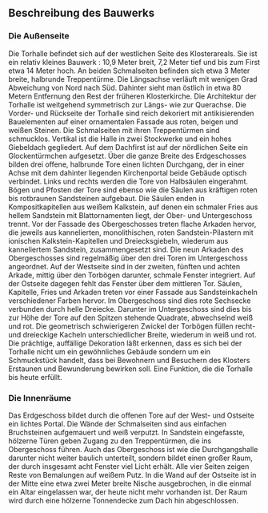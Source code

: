 
## Beschreibung des Bauwerks
### Die Außenseite
Die Torhalle befindet sich auf der westlichen Seite des Klosterareals. Sie ist ein relativ kleines Bauwerk : 10,9 Meter breit, 7,2 Meter tief und bis zum First etwa 14 Meter hoch. An beiden Schmalseiten befinden sich etwa 3 Meter breite, halbrunde Treppentürme. Die Längsachse verläuft mit wenigen Grad Abweichung von Nord nach Süd. Dahinter sieht man östlich in etwa 80 Metern Entfernung den Rest der früheren Klosterkirche. Die Architektur der Torhalle ist weitgehend symmetrisch zur Längs- wie zur Querachse.
Die Vorder- und  Rückseite der Torhalle sind reich dekoriert mit antikisierenden Bauelementen auf einer ornamentalen Fassade aus roten, beigen und weißen Steinen. Die Schmalseiten mit ihren Treppentürmen sind schmucklos. Vertikal ist die Halle in zwei Stockwerke und ein hohes Giebeldach gegliedert. Auf dem Dachfirst ist  auf der nördlichen Seite ein Glockentürmchen aufgesetzt. Über die ganze Breite des Erdgeschosses bilden drei offene, halbrunde Tore einen lichten Durchgang, der in einer Achse mit dem dahinter liegenden Kirchenportal beide Gebäude optisch verbindet. Links und rechts werden die Tore von Halbsäulen eingerahmt. Bögen und Pfosten der Tore sind ebenso wie die Säulen aus kräftigen roten bis rotbraunen Sandsteinen aufgebaut. Die Säulen enden in Kompositkapitellen aus weißem Kalkstein, auf denen ein schmaler Fries aus hellem Sandstein mit Blattornamenten liegt, der Ober- und Untergeschoss trennt. Vor der Fassade des Obergeschosses treten flache Arkaden hervor, die jeweils aus kannelierten, monolithischen, roten Sandstein-Pilastern mit ionischen Kalkstein-Kapitellen und Dreiecksgiebeln, wiederum aus kanneliertem Sandstein, zusammengesetzt sind. Die neun Arkaden des Obergeschosses sind regelmäßig über den drei Toren im Untergeschoss angeordnet. Auf der Westseite sind in der zweiten, fünften und achten Arkade, mittig über den Torbögen darunter, schmale Fenster integriert. Auf der Ostseite dagegen fehlt das Fenster über dem mittleren Tor.
Säulen, Kapitelle, Fries und Arkaden treten vor einer Fassade aus Sandsteinkacheln verschiedener Farben hervor. Im Obergeschoss sind dies rote Sechsecke verbunden durch helle Dreiecke. Darunter im Untergeschoss sind dies bis zur Höhe der Tore auf den Spitzen stehende Quadrate, abwechselnd weiß und rot. Die geometrisch schwierigeren Zwickel der Torbögen füllen recht- und dreieckige Kacheln unterschiedlicher Breite, wiederum in weiß und rot. Die prächtige, auffällige Dekoration läßt erkennen, dass es sich bei der Torhalle nicht um ein gewöhnliches Gebäude sondern um ein Schmuckstück handelt, dass bei Bewohnern und Besuchern des Klosters Erstaunen und Bewunderung bewirken soll. Eine Funktion, die die Torhalle bis heute erfüllt.

### Die Innenräume
Das Erdgeschoss bildet durch die offenen Tore auf der West- und Ostseite ein lichtes Portal. Die Wände der Schmalseiten sind aus einfachen Bruchsteinen aufgemauert und weiß verputzt. In Sandstein eingefasste, hölzerne Türen geben Zugang zu den Treppentürmen, die ins Obergeschoss führen.
Auch das Obergeschoss ist wie die Durchgangshalle darunter nicht weiter baulich unterteilt, sondern bildet einen großer Raum, der durch insgesamt acht Fenster viel Licht erhält. Alle vier Seiten zeigen Reste von Bemalungen auf weißem Putz. In die Wand auf der Ostseite ist in der Mitte eine etwa zwei Meter breite Nische ausgebrochen, in die einmal ein Altar eingelassen war, der  heute nicht mehr vorhanden ist. Der Raum wird durch eine hölzerne Tonnendecke zum Dach hin abgeschlossen.